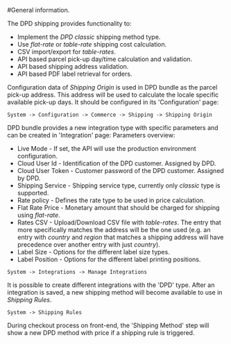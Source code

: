 #General information.

The DPD shipping provides functionality to:
* Implement the _DPD classic_ shipping method type.
* Use _flat-rate_ or _table-rate_ shipping cost calculation.
* CSV import/export for _table-rates_.
* API based parcel pick-up day/time calculation and validation. 
* API based shipping address validation.
* API based PDF label retrieval for orders.

Configuration data of _Shipping Origin_ is used in DPD bundle as the parcel pick-up address. This address will be used to calculate the locale specific available pick-up days. It should be configured in its 'Configuration' page:

```code
System -> Configuration -> Commerce -> Shipping -> Shipping Origin
```

DPD bundle provides a new integration type with specific parameters and can be created in 'Integration' page:
Parameters overview:
* Live Mode - If set, the API will use the production environment configuration.
* Cloud User Id - Identification of the DPD customer. Assigned by DPD.
* Cloud User Token - Customer password of the DPD customer. Assigned by DPD.
* Shipping Service - Shipping service type, currently only _classic_ type is supported.
* Rate policy - Defines the rate type to be used in price calculation.
* Flat Rate Price - Monetary amount that should be charged for shipping using _flat-rate_.
* Rates CSV - Upload/Download CSV file with _table-rates_. The entry that more specifically matches the address will be the one used (e.g. an entry with _country_ and _region_ that matches a shipping address will have precedence over another entry with just _country_).  
* Label Size - Options for the different label size types.
* Label Position - Options for the different label printing positions.

```code
System -> Integrations -> Manage Integrations
```

It is possible to create different integrations with the 'DPD' type.
After an integration is saved, a new shipping method will become available to use in _Shipping Rules_. 

```code
System -> Shipping Rules
```

During checkout process on front-end, the 'Shipping Method' step will show a new DPD method with price if a shipping rule is triggered.
